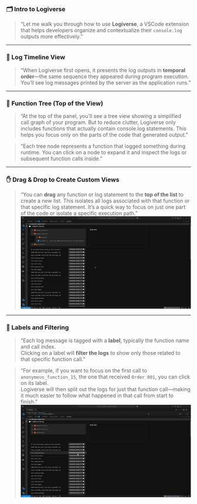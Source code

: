 

### 🗂️ Intro to Logiverse

> “Let me walk you through how to use **Logiverse**, a VSCode extension that helps developers organize and contextualize their `console.log` outputs more effectively.”

---

### 🔁 Log Timeline View

> “When Logiverse first opens, it presents the log outputs in **temporal order**—the same sequence they appeared during program execution. You’ll see log messages printed by the server as the application runs.”

---

### 🌳 Function Tree (Top of the View)

> “At the top of the panel, you’ll see a tree view showing a simplified call graph of your program. But to reduce clutter, Logiverse only includes functions that actually contain console.log statements. This helps you focus only on the parts of the code that generated output.”

> “Each tree node represents a function that logged something during runtime. You can click on a node to expand it and inspect the logs or subsequent function calls inside.”

---

### ✋ Drag & Drop to Create Custom Views

> “You can **drag** any function or log statement to the **top of the list** to create a new list. This isolates all logs associated with that function or that specific log statement. It’s a quick way to focus on just one part of the code or isolate a specific execution path.”
![Demo](./figures/call-graph.gif)

---

### 🔖 Labels and Filtering

> “Each log message is tagged with a **label**, typically the function name and call index.  
Clicking on a label will **filter the logs** to show only those related to that specific function call.”

> “For example, if you want to focus on the first call to `anonymous_function_15`, the one that received `Order 001`, you can click on its label.  
Logiverse will then split out the logs for just that function call—making it much easier to follow what happened in that call from start to finish.”
![Demo](./figures/execution-label.gif)
